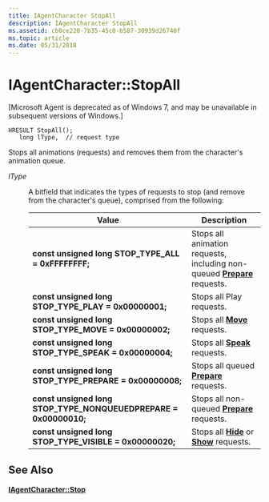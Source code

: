 ```yaml
---
title: IAgentCharacter StopAll
description: IAgentCharacter StopAll
ms.assetid: cb0ce220-7b35-45c0-b587-30939d26740f
ms.topic: article
ms.date: 05/31/2018
---
```


# IAgentCharacter::StopAll

\[Microsoft Agent is deprecated as of Windows 7, and may be unavailable in subsequent versions of Windows.\]

``` syntax
HRESULT StopAll();
   long lType,  // request type
```

Stops all animations (requests) and removes them from the character's animation queue.

<dl> <dt>

<span id="lType"></span><span id="ltype"></span><span id="LTYPE"></span>*lType*
</dt> <dd>

A bitfield that indicates the types of requests to stop (and remove from the character's queue), comprised from the following:



| Value                                                                                  |  Description                                                                                                        |
|-----------------------------------------------------------------------------------|----------------------------------------------------------------------------------------------------------|
| **const unsigned long** **STOP\_TYPE\_ALL = 0xFFFFFFFF;**<br/>              | Stops all animation requests, including non-queued [**Prepare**](iagentcharacter--prepare.md) requests. |
| **const unsigned long** **STOP\_TYPE\_PLAY = 0x00000001;**<br/>             | Stops all Play requests.                                                                                 |
| **const unsigned long** **STOP\_TYPE\_MOVE = 0x00000002;**<br/>             | Stops all [**Move**](https://www.bing.com/search?q=**Move**) requests.                                               |
| **const unsigned long** **STOP\_TYPE\_SPEAK = 0x00000004;**<br/>            | Stops all [**Speak**](iagentcharacter--speak.md) requests.                                              |
| **const unsigned long** **STOP\_TYPE\_PREPARE = 0x00000008;**<br/>          | Stops all queued [**Prepare**](iagentcharacter--prepare.md) requests.                                   |
| **const unsigned long** **STOP\_TYPE\_NONQUEUEDPREPARE = 0x00000010;**<br/> | Stops all non-queued [**Prepare**](iagentcharacter--prepare.md) requests.                               |
| **const unsigned long** **STOP\_TYPE\_VISIBLE = 0x00000020;**<br/>          | Stops all [**Hide**](iagentcharacter--hide.md) or [**Show**](iagentcharacter--show.md) requests.       |



 

</dd> </dl>

## See Also

[**IAgentCharacter::Stop**](iagentcharacter--stop.md)


 

 





